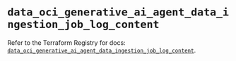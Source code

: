 # `data_oci_generative_ai_agent_data_ingestion_job_log_content`

Refer to the Terraform Registry for docs: [`data_oci_generative_ai_agent_data_ingestion_job_log_content`](https://registry.terraform.io/providers/oracle/oci/6.18.0/docs/data-sources/generative_ai_agent_data_ingestion_job_log_content).
